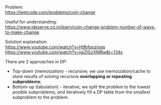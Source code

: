 Problem:\
https://leetcode.com/problems/coin-change

Useful for understanding:\
https://www.ideserve.co.in/learn/coin-change-problem-number-of-ways-to-make-change

Solution explanation:\
https://www.youtube.com/watch?v=H9bfqozjoqs \
https://www.youtube.com/watch?v=jgiZlGzXMBw&t=134s

There are 2 approaches in DP:
- Top-down (memoization) - recursive; we use memoization/cache to store results of solving recursive __overlapping or repeating subproblems__;
- Bottom-up (tabulation) - iterative; we split the problem to the lowest posible subproblems, and iteratively fill a DP table from the smallest subproblem to the problem.
